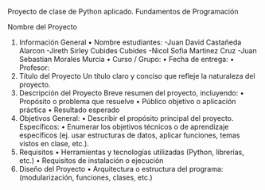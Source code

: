 Proyecto de clase de Python aplicado.
Fundamentos de Programación

Nombre del Proyecto
1. Información General
•	Nombre estudiantes:
-Juan David Castañeda Alarcon
-Jireth Sirley Cubides Cubides
-Nicol Sofia Martinez Cruz
-Juan Sebastian Morales Murcia
•	Curso / Grupo:
•	Fecha de entrega:
•	Profesor:
3. Título del Proyecto
Un título claro y conciso que refleje la naturaleza del proyecto.
4. Descripción del Proyecto
Breve resumen del proyecto, incluyendo:
•	Propósito o problema que resuelve
•	Público objetivo o aplicación práctica
•	Resultado esperado
5. Objetivos
General:
•	Describir el propósito principal del proyecto.
Específicos:
•	Enumerar los objetivos técnicos o de aprendizaje específicos (ej. usar estructuras de datos, aplicar funciones, temas vistos en clase, etc.).
6. Requisitos
•	Herramientas y tecnologías utilizadas (Python, librerías, etc.)
•	Requisitos de instalación o ejecución
7. Diseño del Proyecto
•	Arquitectura o estructura del programa: (modularización, funciones, clases, etc.)
